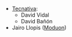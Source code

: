 - [Tecnativa](https://www.tecnativa.com):
  - David Vidal
  - David Bañón
- Jairo Llopis ([Moduon](https://www.moduon.team))
